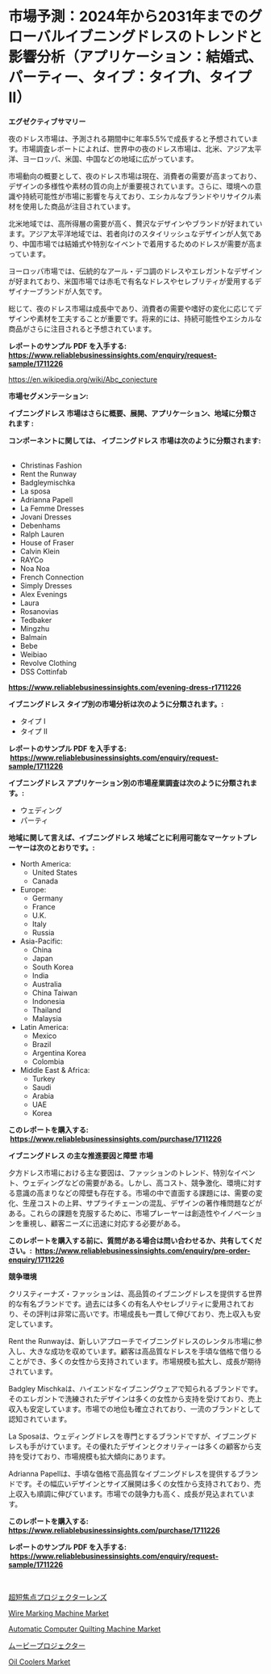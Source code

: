 <p><h1>市場予測：2024年から2031年までのグローバルイブニングドレスのトレンドと影響分析（アプリケーション：結婚式、パーティー、タイプ：タイプI、タイプII）</h1></p><p><strong>エグゼクティブサマリー</strong></p>
<p><p>夜のドレス市場は、予測される期間中に年率5.5%で成長すると予想されています。市場調査レポートによれば、世界中の夜のドレス市場は、北米、アジア太平洋、ヨーロッパ、米国、中国などの地域に広がっています。</p><p>市場動向の概要として、夜のドレス市場は現在、消費者の需要が高まっており、デザインの多様性や素材の質の向上が重要視されています。さらに、環境への意識や持続可能性が市場に影響を与えており、エシカルなブランドやリサイクル素材を使用した商品が注目されています。</p><p>北米地域では、高所得層の需要が高く、贅沢なデザインやブランドが好まれています。アジア太平洋地域では、若者向けのスタイリッシュなデザインが人気であり、中国市場では結婚式や特別なイベントで着用するためのドレスが需要が高まっています。</p><p>ヨーロッパ市場では、伝統的なアール・デコ調のドレスやエレガントなデザインが好まれており、米国市場では赤毛で有名なドレスやセレブリティが愛用するデザイナーブランドが人気です。</p><p>総じて、夜のドレス市場は成長中であり、消費者の需要や嗜好の変化に応じてデザインや素材を工夫することが重要です。将来的には、持続可能性やエシカルな商品がさらに注目されると予想されています。</p></p>
<p><strong>レポートのサンプル PDF を入手する: <a href="https://www.reliablebusinessinsights.com/enquiry/request-sample/1711226">https://www.reliablebusinessinsights.com/enquiry/request-sample/1711226</a></strong></p>
<p><a href="https://en.wikipedia.org/wiki/Abc_conjecture">https://en.wikipedia.org/wiki/Abc_conjecture</a></p>
<p><strong>市場セグメンテーション:</strong></p>
<p><strong> イブニングドレス 市場はさらに概要、展開、アプリケーション、地域に分類されます :</strong></p>
<p><strong>コンポーネントに関しては、 イブニングドレス 市場は次のように分類されます: &nbsp;</strong></p>
<p><ul><li>Christinas Fashion</li><li>Rent the Runway</li><li>Badgleymischka</li><li>La sposa</li><li>Adrianna Papell</li><li>La Femme Dresses</li><li>Jovani Dresses</li><li>Debenhams</li><li>Ralph Lauren</li><li>House of Fraser</li><li>Calvin Klein</li><li>RAYCo</li><li>Noa Noa</li><li>French Connection</li><li>Simply Dresses</li><li>Alex Evenings</li><li>Laura</li><li>Rosanovias</li><li>Tedbaker</li><li>Mingzhu</li><li>Balmain</li><li>Bebe</li><li>Weibiao</li><li>Revolve Clothing</li><li>DSS Cottinfab</li></ul></p>
<p><strong><a href="https://www.reliablebusinessinsights.com/evening-dress-r1711226">https://www.reliablebusinessinsights.com/evening-dress-r1711226</a></strong></p>
<p><strong> イブニングドレス タイプ別の市場分析は次のように分類されます。:</strong></p>
<p><ul><li>タイプ I</li><li>タイプ II</li></ul></p>
<p><strong>レポートのサンプル PDF を入手する: &nbsp;<a href="https://www.reliablebusinessinsights.com/enquiry/request-sample/1711226">https://www.reliablebusinessinsights.com/enquiry/request-sample/1711226</a></strong></p>
<p><strong> イブニングドレス アプリケーション別の市場産業調査は次のように分類されます。:</strong></p>
<p><ul><li>ウェディング</li><li>パーティ</li></ul></p>
<p><strong>地域に関して言えば、イブニングドレス 地域ごとに利用可能なマーケットプレーヤーは次のとおりです。:</strong></p>
<p><ul>
    <li>
        North America:
        <ul>
            <li>United States</li>
            <li>Canada</li>
        </ul>
    </li>
    <li>
        Europe:
        <ul>
            <li>Germany</li>
            <li>France</li>
            <li>U.K.</li>
            <li>Italy</li>
            <li>Russia</li>
        </ul>
    </li>
    <li>
        Asia-Pacific:
        <ul>
            <li>China</li>
            <li>Japan</li>
            <li>South Korea</li>
            <li>India</li>
            <li>Australia</li>
            <li>China Taiwan</li>
            <li>Indonesia</li>
            <li>Thailand</li>
            <li>Malaysia</li>
        </ul>
    </li>
    <li>
        Latin America:
        <ul>
            <li>Mexico</li>
            <li>Brazil</li>
            <li>Argentina Korea</li>
            <li>Colombia</li>
        </ul>
    </li>
    <li>
        Middle East & Africa:
        <ul>
            <li>Turkey</li>
            <li>Saudi</li>
            <li>Arabia</li>
            <li>UAE</li>
            <li>Korea</li>
        </ul>
    </li>
    </ul></p>
<p><strong>このレポートを購入する: &nbsp;<a href="https://www.reliablebusinessinsights.com/purchase/1711226">https://www.reliablebusinessinsights.com/purchase/1711226</a></strong></p>
<p><strong>イブニングドレス の主な推進要因と障壁 市場</strong></p>
<p><p>夕方ドレス市場における主な要因は、ファッションのトレンド、特別なイベント、ウェディングなどの需要がある。しかし、高コスト、競争激化、環境に対する意識の高まりなどの障壁も存在する。市場の中で直面する課題には、需要の変化、生産コストの上昇、サプライチェーンの混乱、デザインの著作権問題などがある。これらの課題を克服するために、市場プレーヤーは創造性やイノベーションを重視し、顧客ニーズに迅速に対応する必要がある。</p></p>
<p><strong>このレポートを購入する前に、質問がある場合は問い合わせるか、共有してください。:&nbsp; <a href="https://www.reliablebusinessinsights.com/enquiry/pre-order-enquiry/1711226">https://www.reliablebusinessinsights.com/enquiry/pre-order-enquiry/1711226</a></strong></p>
<p><strong>競争環境</strong></p>
<p><p>クリスティーナズ・ファッションは、高品質のイブニングドレスを提供する世界的な有名ブランドです。過去には多くの有名人やセレブリティに愛用されており、その評判は非常に高いです。市場成長も一貫して伸びており、売上収入も安定しています。</p><p>Rent the Runwayは、新しいアプローチでイブニングドレスのレンタル市場に参入し、大きな成功を収めています。顧客は高品質なドレスを手頃な価格で借りることができ、多くの女性から支持されています。市場規模も拡大し、成長が期待されています。</p><p>Badgley Mischkaは、ハイエンドなイブニングウェアで知られるブランドです。そのエレガントで洗練されたデザインは多くの女性から支持を受けており、売上収入も安定しています。市場での地位も確立されており、一流のブランドとして認知されています。</p><p>La Sposaは、ウェディングドレスを専門とするブランドですが、イブニングドレスも手がけています。その優れたデザインとクオリティーは多くの顧客から支持を受けており、市場規模も拡大傾向にあります。</p><p>Adrianna Papellは、手頃な価格で高品質なイブニングドレスを提供するブランドです。その幅広いデザインとサイズ展開は多くの女性から支持されており、売上収入も順調に伸びています。市場での競争力も高く、成長が見込まれています。</p></p>
<p><strong>このレポートを購入する: &nbsp; <a href="https://www.reliablebusinessinsights.com/purchase/1711226">https://www.reliablebusinessinsights.com/purchase/1711226</a></strong></p>
<p><strong>レポートのサンプル PDF を入手する: &nbsp;<a href="https://www.reliablebusinessinsights.com/enquiry/request-sample/1711226">https://www.reliablebusinessinsights.com/enquiry/request-sample/1711226</a></strong><strong></strong></p>
<p>&nbsp;</p>
<p><p><a href="https://github.com/bevdtkn4419963/Market-Research-Report-List-2/blob/main/9826680168391.md">超短焦点プロジェクターレンズ</a></p><p><a href="https://issuu.com/reportprime-2/docs/wire-marking-machine-market-size-2030.pptx">Wire Marking Machine Market</a></p><p><a href="https://github.com/AdrianaPaucek2023/Market-Research-Report-List-1/blob/main/automatic-computer-quilting-machine-market.md">Automatic Computer Quilting Machine Market</a></p><p><a href="https://github.com/lababdou/Market-Research-Report-List-4/blob/main/4633874168390.md">ムービープロジェクター</a></p><p><a href="https://issuu.com/reportprime-2/docs/oil-coolers-market-size-2030.pptx">Oil Coolers Market</a></p></p>